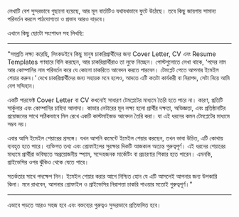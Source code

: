 লেখাটি বেশ সুন্দরভাবে গুছানো হয়েছে, আর মূল বার্তাটিও যথাযথভাবে ফুটে উঠেছে। তবে কিছু জায়গায় সামান্য পরিবর্তন করলে পাঠযোগ্যতা ও প্রভাব আরও বাড়বে। 

এখানে কিছু ছোটো সংশোধন সহ লিখছি:

---

"সম্প্রতি লক্ষ্য করেছি, লিংকডইনে কিছু মানুষ চাকরিপ্রার্থীদের জন্য Cover Letter, CV এবং Resume Templates গণহারে বিলি করছেন, আর চাকরিপ্রার্থীরাও তা লুফে নিচ্ছেন। পোস্টগুলোতে লেখা থাকে, ‘পদের নাম আর কোম্পানির নাম পরিবর্তন করে যে কোনো চাকরিতে আবেদন করতে পারবেন। টেমপ্লেট পেতে আপনার ইমেইল শেয়ার করুন।’ দেখে চাকরিপ্রার্থীদের জন্য সহায়ক মনে হলেও, আদতে এটি কতটা কার্যকরী বা নিরাপদ, সেটা নিয়ে আমি বেশ সন্দিহান।

একটি পারফেক্ট Cover Letter বা CV কখনোই সাধারণ টেমপ্লেটের মাধ্যমে তৈরি হতে পারে না। কারণ, প্রতিটি সার্কুলার এবং কোম্পানির চাহিদা আলাদা। কাভার লেটারের মূল লক্ষ্য হলো প্রার্থীর দক্ষতা, অভিজ্ঞতা, এবং প্রতিষ্ঠানটির প্রয়োজনের সাথে সঠিকভাবে মিল রেখে একটি কাস্টমাইজড আবেদন তৈরি করা। যা এই ধরনের কমন টেমপ্লেটের মাধ্যমে সম্ভব নয়।

এবার আসি ইমেইল শেয়ারের প্রসঙ্গে। যখন আপনি কমেন্টে ইমেইল শেয়ার করছেন, তখন ভাবা উচিত, এটি কোথায় ব্যবহৃত হতে পারে। ব্যক্তিগত তথ্য এবং প্রোফাইলের সুরক্ষার দিকটি আজকাল অত্যন্ত গুরুত্বপূর্ণ। এই ধরনের শেয়ারের মাধ্যমে প্রার্থীরা ভবিষ্যতে অপ্রয়োজনীয় স্প্যাম, সন্দেহজনক মার্কেটিং বা প্রচারণার শিকার হতে পারেন। এমনকি, প্রাইভেসির ওপর ঝুঁকিও থেকে যেতে পারে।

সতর্কতার সাথে পদক্ষেপ নিন। ইমেইল শেয়ার করার আগে নিশ্চিত হোন যে এটি আসলেই আপনার জন্য উপকারি কিনা। মনে রাখবেন, আপনার প্রোফাইল ও প্রাইভেসির নিরাপত্তা চাকরি পাওয়ার মতোই গুরুত্বপূর্ণ।" 

---

এভাবে পড়তে আরও সহজ হবে এবং বক্তব্যের গুরুত্বও সুন্দরভাবে প্রতিফলিত হবে।
